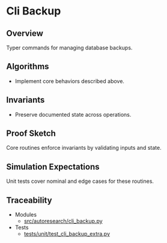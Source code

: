 # Cli Backup

## Overview

Typer commands for managing database backups.

## Algorithms

- Implement core behaviors described above.

## Invariants

- Preserve documented state across operations.

## Proof Sketch

Core routines enforce invariants by validating inputs and state.

## Simulation Expectations

Unit tests cover nominal and edge cases for these routines.

## Traceability


- Modules
  - [src/autoresearch/cli_backup.py][m1]
- Tests
  - [tests/unit/test_cli_backup_extra.py][t1]

[m1]: ../../src/autoresearch/cli_backup.py
[t1]: ../../tests/unit/test_cli_backup_extra.py
